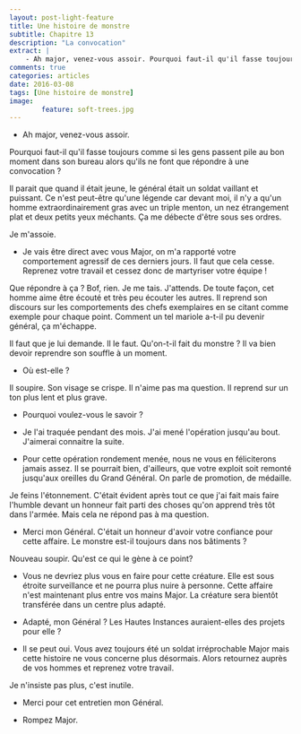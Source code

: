 ```yaml
---
layout: post-light-feature
title: Une histoire de monstre
subtitle: Chapitre 13
description: "La convocation"
extract: |
    - Ah major, venez-vous assoir. Pourquoi faut-il qu'il fasse toujours comme si les gens passent pile au bon moment dans son bureau alors qu'ils ne font que répondre à une convocation ?
comments: true
categories: articles
date: 2016-03-08
tags: [Une histoire de monstre]
image: 
        feature: soft-trees.jpg
---
```

- Ah major, venez-vous assoir.

Pourquoi faut-il qu'il fasse toujours comme si les gens passent pile au bon moment dans son bureau alors qu'ils ne font que répondre à une convocation ?

Il parait que quand il était jeune, le général était un soldat vaillant et puissant. Ce n'est peut-être qu'une légende car devant moi, il n'y a qu'un homme extraordinairement gras avec un triple menton, un nez étrangement plat et deux petits yeux méchants. Ça me débecte d'être sous ses ordres.

Je m'assoie.

- Je vais être direct avec vous Major, on m'a rapporté votre comportement agressif de ces derniers jours. Il faut que cela cesse. Reprenez votre travail et cessez donc de martyriser votre équipe !

Que répondre à ça ? Bof, rien. Je me tais. J'attends. De toute façon, cet homme aime être écouté et très peu écouter les autres. Il reprend son discours sur les comportements des chefs exemplaires en se citant comme exemple pour chaque point. Comment un tel mariole a-t-il pu devenir général, ça m'échappe.

Il faut que je lui demande. Il le faut. Qu'on-t-il fait du monstre ? Il va bien devoir reprendre son souffle à un moment.

- Où est-elle ?

Il soupire. Son visage se crispe. Il n'aime pas ma question. Il reprend sur un ton plus lent et plus grave.

- Pourquoi voulez-vous le savoir ?

- Je l'ai traquée pendant des mois. J'ai mené l'opération jusqu'au bout. J'aimerai connaitre la suite.

- Pour cette opération rondement menée, nous ne vous en féliciterons jamais assez. Il se pourrait bien, d'ailleurs, que votre exploit soit remonté jusqu'aux oreilles du Grand Général. On parle de promotion, de médaille.

Je feins l'étonnement. C'était évident après tout ce que j'ai fait mais faire l'humble devant un honneur fait parti des choses qu'on apprend très tôt dans l'armée. Mais cela ne répond pas à ma question.

- Merci mon Général. C'était un honneur d'avoir votre confiance pour cette affaire. Le monstre est-il toujours dans nos bâtiments ?

Nouveau soupir. Qu'est ce qui le gène à ce point?

- Vous ne devriez plus vous en faire pour cette créature. Elle est sous étroite surveillance et ne pourra plus nuire à personne. Cette affaire n'est maintenant plus entre vos mains Major. La créature sera bientôt transférée dans un centre plus adapté.

- Adapté, mon Général ? Les Hautes Instances auraient-elles des projets pour elle ?

- Il se peut oui. Vous avez toujours été un soldat irréprochable Major mais cette histoire ne vous concerne plus désormais. Alors retournez auprès de vos hommes et reprenez votre travail.

Je n'insiste pas plus, c'est inutile.

- Merci pour cet entretien mon Général.

- Rompez Major.